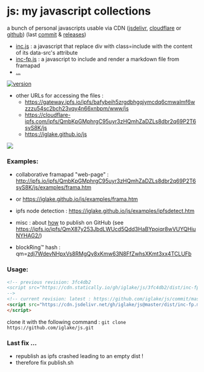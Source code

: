 # js: my javascript collections

<!-- vim: ft=markdown nospell
-->
a bunch of personal javascripts usable via CDN ([jsdelivr][jd], [cloudflare][cf] or [github][gh])
(last [commit](https://github.com/iglake/js/commit/) & [releases](https://github.com/iglake/js/releases))

 * [inc.js][1] : a javascript that replace div with class=include with the content of its data-src's attribute
 * [inc-fp.js][2] : a javascript to include and render a markdown file from framapad
 * [...](https://cdn.jsdelivr.net/gh/iglake/js@master/dist/)

[1]: https://cdn.jsdelivr.net/gh/iglake/js@master/dist/inc.js
[2]: https://cdn.jsdelivr.net/gh/iglake/js@master/dist/inc-fp.js


[![version](https://badge.fury.io/gh/iglake%2Fcssjs.svg)](https://badge.fury.io/gh/iglake%2Fcssjs)

 * other URLs for accessing the files :
    - <https://gateway.ipfs.io/ipfs/bafybeih5zrgdbhgqjymcdq6cmwalmf6wzzzu54sc2bch23vqy4n66xnbpm/www/js>
    - <https://cloudflare-ipfs.com/ipfs/QmbKpGMphrgC95uyr3zHQmhZaDZLs8dbr2q69P2T6syS8K/js>
    - <https://iglake.github.io/js>

[![](https://data.jsdelivr.com/v1/package/gh/iglake/js/badge)](https://www.jsdelivr.com/package/gh/iglake/js)

### Examples:

 * collaborative framapad "web-page" : <http://ipfs.io/ipfs/QmbKpGMphrgC95uyr3zHQmhZaDZLs8dbr2q69P2T6syS8K/js/examples/frama.htm>
 *  or <https://iglake.github.io/js/examples/frama.htm>

 *  ipfs node detection : <https://iglake.github.io/js/examples/ipfsdetect.htm>

 * misc : about [how](https://www.one-tab.com/page/XuCCeOg2SkSSwTD8JzvWfw) to publish on GitHub (see <https://ipfs.io/ipfs/QmX87y253JbdLWUcd5Qdd3HaBYpoiqr8wVUYQHiuNYHAG2/>)

 * blockRing™ hash : qm=[zdj7WdevNHpxVs8RMgQy8xKmw63N8FfZwhsXKmt3xx4TCLUFb](http://gateway.ipfs.io/ipfs/zdj7WdevNHpxVs8RMgQy8xKmw63N8FfZwhsXKmt3xx4TCLUFb)

### Usage:

```html
<!-- previous revision: 3fc4db2
<script src="https://cdn.statically.io/gh/iglake/js/3fc4db2/dist/inc-fp.js">
-->
<!-- current revision: latest : https://github.com/iglake/js/commit/master -->
<script src="https://cdn.jsdelivr.net/gh/iglake/js@master/dist/inc-fp.min.js">
</script>
 ```

[gh]: http://github.com/iglake/
[jd]: https://www.jsdelivr.com/package/gh/iglake/js
[cf]: https://cloudflare-ipfs.com/ipfs/QmbKpGMphrgC95uyr3zHQmhZaDZLs8dbr2q69P2T6syS8K/js

clone it with the following command :
  ```git clone https://github.com/iglake/js.git```

### Last fix ...

 - republish as ipfs crashed leading to an empty dist !
 - therefore fix publish.sh
